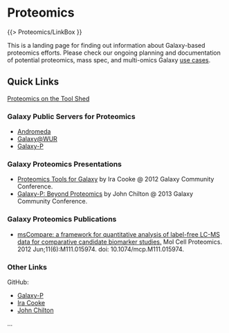 # Proteomics

{{> Proteomics/LinkBox }}

This is a landing page for finding out information about Galaxy-based proteomics efforts. Please check our ongoing planning and documentation of potential proteomics, mass spec, and multi-omics Galaxy [use cases](/src/Proteomics/UseCases/index.md).

## Quick Links

[Proteomics on the Tool Shed](http://toolshed.g2.bx.psu.edu/repository/browse_categories?id=4963efc937542d6d)

### Galaxy Public Servers for Proteomics

* [Andromeda](http://galaxy.nbic.nl/)
* [Galaxy@WUR](http://galaxy.wur.nl/)
* [Galaxy-P](https://usegalaxyp.org)

### Galaxy Proteomics Presentations

* [Proteomics Tools for Galaxy](http://wiki.galaxyproject.org/Documents/Presentations/GCC2012?action=AttachFile&do=view&target=Cooke.pdf) by Ira Cooke @ 2012 Galaxy Community Conference.
* [Galaxy-P: Beyond Proteomics](http://bit.ly/beyond-proteomics/) by John Chilton @ 2013 Galaxy Community Conference.

### Galaxy Proteomics Publications

* [msCompare: a framework for quantitative analysis of label-free LC-MS data for comparative candidate biomarker studies.](http://www.ncbi.nlm.nih.gov/pubmed/22318370) Mol Cell Proteomics. 2012 Jun;11(6):M111.015974. doi: 10.1074/mcp.M111.015974.

### Other Links

GitHub: 
* [Galaxy-P](https://github.com/galaxyproteomics/)
* [Ira Cooke](https://github.com/iracooke/)
* [John Chilton](https://github.com/jmchilton)

...

